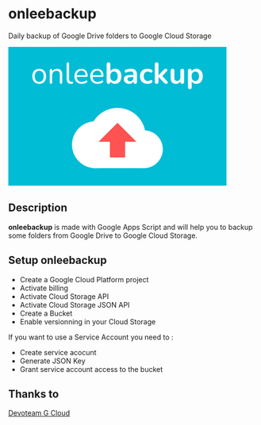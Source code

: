 # onleebackup
Daily backup of Google Drive folders to Google Cloud Storage

![onleebackup backup drive folder to cloud storage](https://raw.githubusercontent.com/St3ph-fr/onleebackup/main/img/440-onleebackup.png)

## Description

**onleebackup** is made with Google Apps Script and will help you to backup some folders from Google Drive to Google Cloud Storage.

## Setup onleebackup

- Create a Google Cloud Platform project
- Activate billing
- Activate Cloud Storage API
- Activate Cloud Storage JSON API
- Create a Bucket
- Enable versionning in your Cloud Storage

If you want to use a Service Account you need to :

- Create service acocunt
- Generate JSON Key
- Grant service account access to the bucket

## Thanks to

[Devoteam G Cloud](https://gcloud.devoteam.com/?utm_source=onleebackup)
